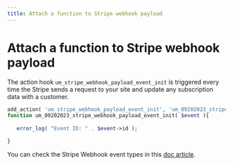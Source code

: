 ```yaml
---
title: Attach a function to Stripe webhook payload
---
```

# Attach a function to Stripe webhook payload

The action hook `um_stripe_webhook_payload_event_init` is triggered every time the Stripe sends a request to your site and update any subscription data with a customer. 

``` php
add_action( 'um_stripe_webhook_payload_event_init', 'um_09202023_stripe_webhook_payload_event_init', 10, 1 );
function um_09202023_stripe_webhook_payload_event_init( $event ){
   
   error_log( "Event ID: " . $event->id );

}
```

You can check the Stripe Webhook event types in this [doc article](/docs-v3/um-stripe/article/1607-stripe-setting-up-webhook-and-test-public-keys.html).